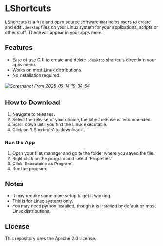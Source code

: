 # LShortcuts

LShortcuts is a free and open source software that helps users to create and edit `.desktop` files on your Linux system for your applications, scripts or other stuff. These will appear in your apps menu.

## Features

- Ease of use GUI to create and delete `.desktop` shortcuts directly in your apps menu.
- Works on most Linux distributions.
- No installation required.
###### ![Screenshot From 2025-06-14 19-30-54](https://github.com/user-attachments/assets/138a3219-fc3b-4eb2-847e-81eb04a9ad30)

## How to Download

1. Navigate to releases.
2. Select the release of your choice, the latest release is recommended.
3. Scroll down until you find the Linux executable.
4. Click on 'LShortcuts' to download it.

### Run the App
1. Open your files manager and go to the folder where you saved the file.
2. Right click on the program and select 'Properties'
3. Click 'Executable as Program'
4. Run the program.

## Notes
- It may require some more setup to get it working.
- This is for Linux systems only.
- You may need python installed, though it is installed by default on most Linux distributions.

## License
This repository uses the Apache 2.0 License.

